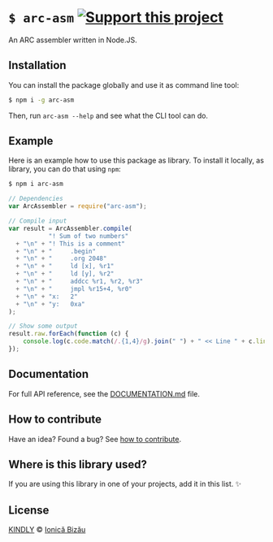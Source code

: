 # `$ arc-asm` [![Support this project][donate-now]][paypal-donations]

An ARC assembler written in Node.JS.

## Installation

You can install the package globally and use it as command line tool:

```sh
$ npm i -g arc-asm
```

Then, run `arc-asm --help` and see what the CLI tool can do.

## Example

Here is an example how to use this package as library. To install it locally, as library, you can do that using `npm`:

```sh
$ npm i arc-asm
```

```js
// Dependencies
var ArcAssembler = require("arc-asm");

// Compile input
var result = ArcAssembler.compile(
           "! Sum of two numbers"
  + "\n" + "! This is a comment"
  + "\n" + "     .begin"
  + "\n" + "     .org 2048"
  + "\n" + "     ld [x], %r1"
  + "\n" + "     ld [y], %r2"
  + "\n" + "     addcc %r1, %r2, %r3"
  + "\n" + "     jmpl %r15+4, %r0"
  + "\n" + "x:   2"
  + "\n" + "y:   0xa"
);

// Show some output
result.raw.forEach(function (c) {
    console.log(c.code.match(/.{1,4}/g).join(" ") + " << Line " + c.line);
});
```

## Documentation

For full API reference, see the [DOCUMENTATION.md][docs] file.

## How to contribute
Have an idea? Found a bug? See [how to contribute][contributing].

## Where is this library used?
If you are using this library in one of your projects, add it in this list. :sparkles:

## License

[KINDLY][license] © [Ionică Bizău][website]

[license]: http://ionicabizau.github.io/kindly-license/?author=Ionic%C4%83%20Biz%C4%83u%20%3Cbizauionica@gmail.com%3E&year=2014

[website]: http://ionicabizau.net
[paypal-donations]: https://www.paypal.com/cgi-bin/webscr?cmd=_s-xclick&hosted_button_id=RVXDDLKKLQRJW
[donate-now]: http://i.imgur.com/6cMbHOC.png

[contributing]: /CONTRIBUTING.md
[docs]: /DOCUMENTATION.md